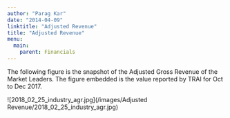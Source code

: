 ```yaml
---
author: "Parag Kar"
date: "2014-04-09"
linktitle: "Adjusted Revenue"
title: "Adjusted Revenue"
menu:
  main:
    parent: Financials
---
```



The following figure is the snapshot of the Adjusted Gross Revenue of the Market Leaders. The figure embedded is the value reported by TRAI for Oct to Dec 2017.

![2018_02_25_industry_agr.jpg](/images/Adjusted Revenue/2018_02_25_industry_agr.jpg)

 

